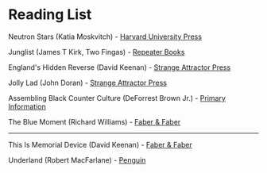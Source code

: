# Reading List

Neutron Stars (Katia Moskvitch) -
[Harvard University Press](https://www.hup.harvard.edu/books/9780674919358)

Junglist (James T Kirk, Two Fingas) -
[Repeater Books](https://repeaterbooks.com/product/junglist/)

England's Hidden Reverse (David Keenan) -
[Strange Attractor Press](https://strangeattractor.co.uk/shoppe/englands-hidden-reverse-new-edition/)

Jolly Lad (John Doran) -
[Strange Attractor Press](https://strangeattractor.co.uk/shoppe/jolly-lad/)

Assembling Black Counter Culture (DeForrest Brown Jr.) -
[Primary Information](https://primaryinformation.org/product/assembling-a-black-counter-culture/)

The Blue Moment (Richard Williams) -
[Faber & Faber](https://www.faber.co.uk/product/9780571261178-the-blue-moment/)

---

This Is Memorial Device (David Keenan) -
[Faber & Faber](https://www.faber.co.uk/product/9780571330850-this-is-memorial-device/)

Underland (Robert MacFarlane) -
[Penguin](https://www.penguin.co.uk/books/56082/underland-by-macfarlane-robert/9780141030579)
